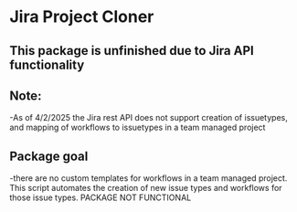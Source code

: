 # **Jira Project Cloner**
## This package is unfinished due to Jira API functionality
## Note:
-As of 4/2/2025 the Jira rest API does not support creation of issuetypes, and mapping of workflows to issuetypes in a team managed project

## Package goal
-there are no custom templates for workflows in a team managed project.
This script automates the creation of new issue types and workflows for those issue types.
PACKAGE NOT FUNCTIONAL



